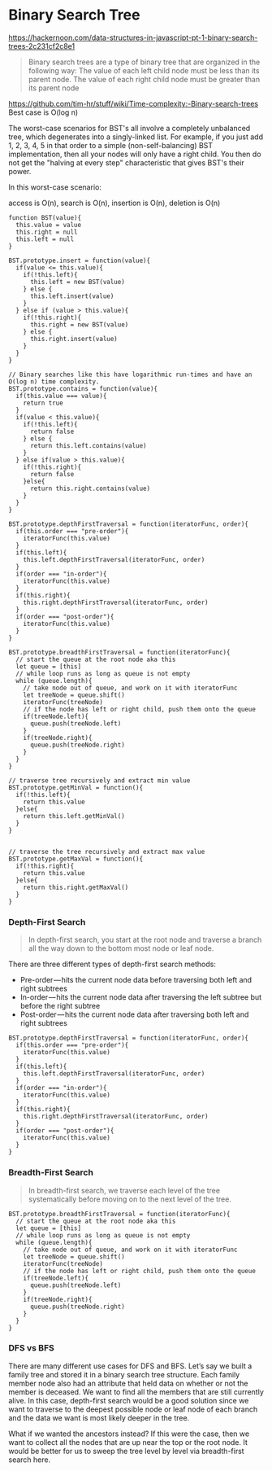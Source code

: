 # Binary Search Tree

https://hackernoon.com/data-structures-in-javascript-pt-1-binary-search-trees-2c231cf2c8e1

> Binary search trees are a type of binary tree that are organized in the following way:
> The value of each left child node must be less than its parent node.
> The value of each right child node must be greater than its parent node

https://github.com/tim-hr/stuff/wiki/Time-complexity:-Binary-search-trees
Best case is O(log n)

The worst-case scenarios for BST's all involve a completely unbalanced tree, which degenerates into a singly-linked list. For example, if you just add 1, 2, 3, 4, 5 in that order to a simple (non-self-balancing) BST implementation, then all your nodes will only have a right child. You then do not get the "halving at every step" characteristic that gives BST's their power.

In this worst-case scenario:

access is O(n), search is O(n), insertion is O(n), deletion is O(n)


```
function BST(value){
  this.value = value
  this.right = null
  this.left = null
}

BST.prototype.insert = function(value){
  if(value <= this.value){
    if(!this.left){
      this.left = new BST(value)
    } else {
      this.left.insert(value)
    }
  } else if (value > this.value){
    if(!this.right){
      this.right = new BST(value)
    } else {
      this.right.insert(value)
    }
  }
}

// Binary searches like this have logarithmic run-times and have an O(log n) time complexity.
BST.prototype.contains = function(value){
  if(this.value === value){
    return true
  }
  if(value < this.value){
    if(!this.left){
      return false
    } else {
      return this.left.contains(value)
    }
  } else if(value > this.value){
    if(!this.right){
      return false
    }else{
      return this.right.contains(value)
    }
  }
}

BST.prototype.depthFirstTraversal = function(iteratorFunc, order){
  if(this.order === "pre-order"){
    iteratorFunc(this.value)
  }
  if(this.left){
    this.left.depthFirstTraversal(iteratorFunc, order)
  }
  if(order === "in-order"){
    iteratorFunc(this.value)
  }
  if(this.right){
    this.right.depthFirstTraversal(iteratorFunc, order)
  }
  if(order === "post-order"){
    iteratorFunc(this.value)
  }
}

BST.prototype.breadthFirstTraversal = function(iteratorFunc){
  // start the queue at the root node aka this
  let queue = [this]
  // while loop runs as long as queue is not empty
  while (queue.length){
    // take node out of queue, and work on it with iteratorFunc
    let treeNode = queue.shift()
    iteratorFunc(treeNode)
    // if the node has left or right child, push them onto the queue
    if(treeNode.left){
      queue.push(treeNode.left)
    }
    if(treeNode.right){
      queue.push(treeNode.right)
    }
  }
}

// traverse tree recursively and extract min value
BST.prototype.getMinVal = function(){
  if(!this.left){
    return this.value
  }else{
    return this.left.getMinVal()
  }
}


// traverse the tree recursively and extract max value
BST.prototype.getMaxVal = function(){
  if(!this.right){
    return this.value
  }else{
    return this.right.getMaxVal()
  }
}

```

### Depth-First Search

> In depth-first search, you start at the root node and traverse a branch all the way down to the bottom most node or leaf node.

There are three different types of depth-first search methods:

* Pre-order — hits the current node data before traversing both left and right subtrees
* In-order — hits the current node data after traversing the left subtree but before the right subtree
* Post-order — hits the current node data after traversing both left and right subtrees

```
BST.prototype.depthFirstTraversal = function(iteratorFunc, order){
  if(this.order === "pre-order"){
    iteratorFunc(this.value)
  }
  if(this.left){
    this.left.depthFirstTraversal(iteratorFunc, order)
  }
  if(order === "in-order"){
    iteratorFunc(this.value)
  }
  if(this.right){
    this.right.depthFirstTraversal(iteratorFunc, order)
  }
  if(order === "post-order"){
    iteratorFunc(this.value)
  }
}

```

### Breadth-First Search

> In breadth-first search, we traverse each level of the tree systematically before moving on to the next level of the tree. 

```
BST.prototype.breadthFirstTraversal = function(iteratorFunc){
  // start the queue at the root node aka this
  let queue = [this]
  // while loop runs as long as queue is not empty
  while (queue.length){
    // take node out of queue, and work on it with iteratorFunc
    let treeNode = queue.shift()
    iteratorFunc(treeNode)
    // if the node has left or right child, push them onto the queue
    if(treeNode.left){
      queue.push(treeNode.left)
    }
    if(treeNode.right){
      queue.push(treeNode.right)
    }
  }
}
```

### DFS vs BFS
There are many different use cases for DFS and BFS. Let’s say we built a family tree and stored it in a binary search tree structure. Each family member node also had an attribute that held data on whether or not the member is deceased. We want to find all the members that are still currently alive. In this case, depth-first search would be a good solution since we want to traverse to the deepest possible node or leaf node of each branch and the data we want is most likely deeper in the tree.

What if we wanted the ancestors instead? If this were the case, then we want to collect all the nodes that are up near the top or the root node. It would be better for us to sweep the tree level by level via breadth-first search here.

























